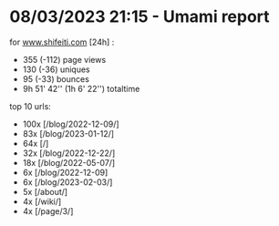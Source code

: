 # 08/03/2023 21:15 - Umami report
for www.shifeiti.com [24h] :

 - 355 (-112) page views
 - 130 (-36) uniques
 - 95 (-33) bounces
 - 9h 51' 42'' (1h 6' 22'') totaltime


top 10 urls:
 - 100x [/blog/2022-12-09/]
 - 83x [/blog/2023-01-12/]
 - 64x [/]
 - 32x [/blog/2022-12-22/]
 - 18x [/blog/2022-05-07/]
 - 6x [/blog/2022-12-09]
 - 6x [/blog/2023-02-03/]
 - 5x [/about/]
 - 4x [/wiki/]
 - 4x [/page/3/]


